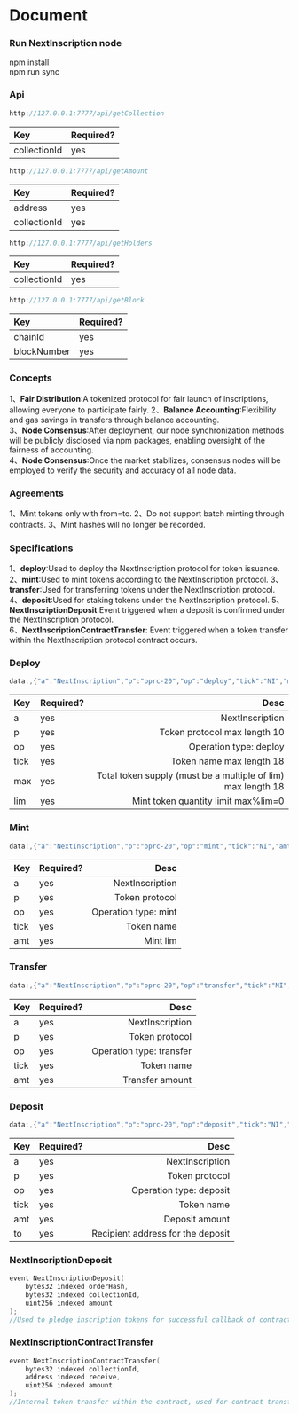 # Document
### Run NextInscription node
npm install   
npm run sync
### Api
```cpp
http://127.0.0.1:7777/api/getCollection
```
| Key          | Required? |
| :----------- | :-------- |
| collectionId | yes       |

```cpp
http://127.0.0.1:7777/api/getAmount
```
| Key          | Required? |
| :----------- | :-------- |
| address      | yes       |
| collectionId | yes       |

```cpp
http://127.0.0.1:7777/api/getHolders
```
| Key          | Required? |
| :----------- | :-------- |
| collectionId | yes       |

```cpp
http://127.0.0.1:7777/api/getBlock
```
| Key         | Required? |
| :---------- | :-------- |
| chainId     | yes       |
| blockNumber | yes       |

### Concepts


1、**Fair Distribution**:A tokenized protocol for fair launch of inscriptions, allowing everyone to participate fairly. 
2、**Balance Accounting**:Flexibility and gas savings in transfers through balance accounting.  
3、**Node Consensus**:After deployment, our node synchronization methods will be publicly disclosed via npm packages, enabling oversight of the fairness of accounting.  
4、**Node Consensus**:Once the market stabilizes, consensus nodes will be employed to verify the security and accuracy of all node data. 

### Agreements
1、Mint tokens only with from=to. 
2、Do not support batch minting through contracts. 
3、Mint hashes will no longer be recorded.  
### Specifications
1、**deploy**:Used to deploy the NextInscription protocol for token issuance. 
2、**mint**:Used to mint tokens according to the NextInscription protocol. 
3、**transfer**:Used for transferring tokens under the NextInscription protocol. 
4、**deposit**:Used for staking tokens under the NextInscription protocol. 
5、**NextInscriptionDeposit**:Event triggered when a deposit is confirmed under the NextInscription protocol.  
6、**NextInscriptionContractTransfer**: Event triggered when a token transfer within the NextInscription protocol contract occurs.  
### Deploy
```cpp
data:,{"a":"NextInscription","p":"oprc-20","op":"deploy","tick":"NI","max":"210000000000","lim":"10000"}
```
| Key  | Required? |                                                         Desc |
| :--- | :-------- | -----------------------------------------------------------: |
| a    | yes       |                                              NextInscription |
| p    | yes       |                                 Token protocol max length 10 |
| op   | yes       |                                       Operation type: deploy |
| tick | yes       |                                     Token name max length 18 |
| max  | yes       | Total token supply (must be a multiple of lim) max length 18 |
| lim  | yes       |                          Mint token quantity limit max%lim=0 |

### Mint
```cpp
data:,{"a":"NextInscription","p":"oprc-20","op":"mint","tick":"NI","amt":"10000"}
```
| Key  | Required? |                 Desc |
| :--- | :-------- | -------------------: |
| a    | yes       |      NextInscription |
| p    | yes       |       Token protocol |
| op   | yes       | Operation type: mint |
| tick | yes       |           Token name |
| amt  | yes       |             Mint lim |

### Transfer
```cpp
data:,{"a":"NextInscription","p":"oprc-20","op":"transfer","tick":"NI","amt":"10000"}
```
| Key  | Required? |                     Desc |
| :--- | :-------- | -----------------------: |
| a    | yes       |          NextInscription |
| p    | yes       |           Token protocol |
| op   | yes       | Operation type: transfer |
| tick | yes       |               Token name |
| amt  | yes       |          Transfer amount |
### Deposit
```cpp
data:,{"a":"NextInscription","p":"oprc-20","op":"deposit","tick":"NI","amt":"10000","to":"0x"}
```
| Key  | Required? |                              Desc |
| :--- | :-------- | --------------------------------: |
| a    | yes       |                   NextInscription |
| p    | yes       |                    Token protocol |
| op   | yes       |           Operation type: deposit |
| tick | yes       |                        Token name |
| amt  | yes       |                    Deposit amount |
| to   | yes       | Recipient address for the deposit |
### NextInscriptionDeposit
```cpp
event NextInscriptionDeposit(
    bytes32 indexed orderHash,
    bytes32 indexed collectionId,
    uint256 indexed amount 
);
//Used to pledge inscription tokens for successful callback of contracts
```
### NextInscriptionContractTransfer
```cpp
event NextInscriptionContractTransfer(
    bytes32 indexed collectionId,
    address indexed receive,
    uint256 indexed amount 
);
//Internal token transfer within the contract, used for contract transfers
```

